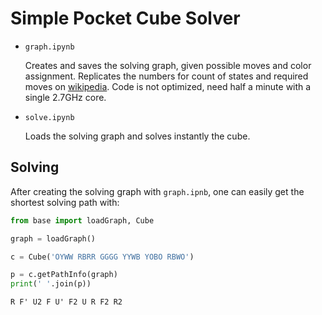 # Simple Pocket Cube Solver

- `graph.ipynb`
  
  Creates and saves the solving graph, given possible moves and color assignment. Replicates the numbers for count of states and required moves on [wikipedia](https://en.wikipedia.org/wiki/Pocket_Cube).
  Code is not optimized, need half a minute with a single 2.7GHz core.


- `solve.ipynb`
  
  Loads the solving graph and solves instantly the cube.
  

## Solving

After creating the solving graph with `graph.ipnb`, one can easily get the 
shortest solving path with:

```python
from base import loadGraph, Cube

graph = loadGraph()

c = Cube('OYWW RBRR GGGG YYWB YOBO RBWO')

p = c.getPathInfo(graph)
print(' '.join(p))
```
```
R F' U2 F U' F2 U R F2 R2
```
